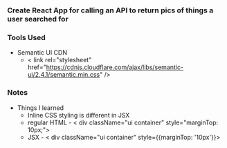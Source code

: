 ### Create React App for calling an API to return pics of things a user searched for 

### Tools Used
- Semantic UI CDN
  - < link rel="stylesheet" href="https://cdnjs.cloudflare.com/ajax/libs/semantic-ui/2.4.1/semantic.min.css" />
  
### Notes
- Things I learned
    - Inline CSS styling is different in JSX
    - regular HTML - < div className="ui container" style="marginTop: 10px;">
    - JSX - < div className="ui container" style={{marginTop: '10px'}}>